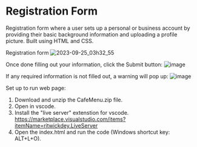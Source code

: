 # Registration Form
Registration form where a user sets up a personal or business account by providing their basic background information and uploading a profile picture. Built using HTML and CSS.

Registration form
![2023-09-25_03h32_55](https://github.com/kylehraja/RegistrationForm/assets/140476247/de9fbeca-18d9-42fa-9600-29b64025af3c)


Once done filling out your information, click the Submit button:
![image](https://github.com/kylehraja/RegistrationForm/assets/140476247/45d55231-a7ea-4778-9c37-2c920d28a9f2)


If any required information is not filled out, a warning will pop up:
![image](https://github.com/kylehraja/RegistrationForm/assets/140476247/a75ceeee-ddd3-4be5-ab74-4898a1377deb)


Set up to run web page:

1) Download and unzip the CafeMenu.zip file.
2) Open in vscode.
3) Install the "live server" extenstion for vscode. https://marketplace.visualstudio.com/items?itemName=ritwickdey.LiveServer
4) Open the index.html and run the code (Windows shortcut key: ALT+L+O).
